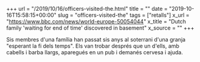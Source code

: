 +++
url = "/2019/10/16/officers-visited-the.html"
title = ""
date = "2019-10-16T15:58:15+00:00"
slug = "officers-visited-the"
tags = ["retalls"]
x_url = "https://www.bbc.com/news/world-europe-50054044"
x_title = "Dutch family 'waiting for end of time' discovered in basement"
x_source = ""
+++


Sis membres d'una família han passat sis anys al soterrani d'una granja "esperant la fi dels temps". Els van trobar després que un d'ells, amb cabells i barba llargs, aparegués en un pub i demanés cervesa i ajuda.
